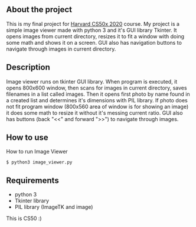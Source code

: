 ## About the project

This is my final project for [Harvard CS50x 2020](https://cs50.harvard.edu/x/2020/) course.
My project is a simple image viewer made with python 3 and it's GUI library Tkinter.
It opens images from current directory, resizes it to fit a window with doing some math and shows it on a screen.
GUI also has navigation buttons to navigate through images in current directory.



## Description
  Image viewer runs on tkinter GUI library. When program is executed, it opens 800x600 window, then scans for images in current directory, saves filenames in a list called images. Then it opens first photo by name found in a created list and determines it's dimensions with PIL library. If photo does not fit program window (800x560 area of window is for showing an image) it does some math to resize it without it's messing current ratio. 
  GUI also has buttons (back "<<" and forward ">>") to navigate through images.




## How to use

How to run Image Viewer

```
$ python3 image_viewer.py
```

## Requirements

- python 3
- Tkinter library
- PIL library (ImageTK and image)

This is CS50 :)
